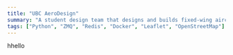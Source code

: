 ```yaml
---
title: "UBC AeroDesign"
summary: "A student design team that designs and builds fixed-wing aircraft to compete in the annual SAE Aero Design competition."
tags: ["Python", "ZMQ", "Redis", "Docker", "Leaflet", "OpenStreetMap"]
---
```


hhello